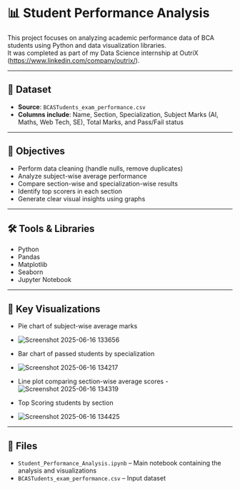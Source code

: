 # 📊 Student Performance Analysis

This project focuses on analyzing academic performance data of BCA students using Python and data visualization libraries.  
It was completed as part of my Data Science internship at OutriX (https://www.linkedin.com/company/outrix/).

---

## 📁 Dataset

- **Source**: `BCASTudents_exam_performance.csv`
- **Columns include**: Name, Section, Specialization, Subject Marks (AI, Maths, Web Tech, SE), Total Marks, and Pass/Fail status

---

## 🎯 Objectives

- Perform data cleaning (handle nulls, remove duplicates)
- Analyze subject-wise average performance
- Compare section-wise and specialization-wise results
- Identify top scorers in each section
- Generate clear visual insights using graphs

---

## 🛠️ Tools & Libraries

- Python
- Pandas
- Matplotlib
- Seaborn
- Jupyter Notebook

---

## 📌 Key Visualizations

- Pie chart of subject-wise average marks
- ![Screenshot 2025-06-16 133656](https://github.com/user-attachments/assets/36913116-cadd-4e93-8a03-d1a3fc8d7f06)

- Bar chart of passed students by specialization
- ![Screenshot 2025-06-16 134217](https://github.com/user-attachments/assets/4499ed8d-dc04-41db-a526-28fc153ea357)

- Line plot comparing section-wise average scores
-![Screenshot 2025-06-16 134319](https://github.com/user-attachments/assets/0c86e246-c382-4d52-845b-de0df7780186)
  
 - Top Scoring students by section
 - ![Screenshot 2025-06-16 134425](https://github.com/user-attachments/assets/6f006180-c9ab-4d01-8dc6-ecf8c2ace627)
 

---

## 📂 Files

- `Student_Performance_Analysis.ipynb` – Main notebook containing the analysis and visualizations
- `BCASTudents_exam_performance.csv` – Input dataset

